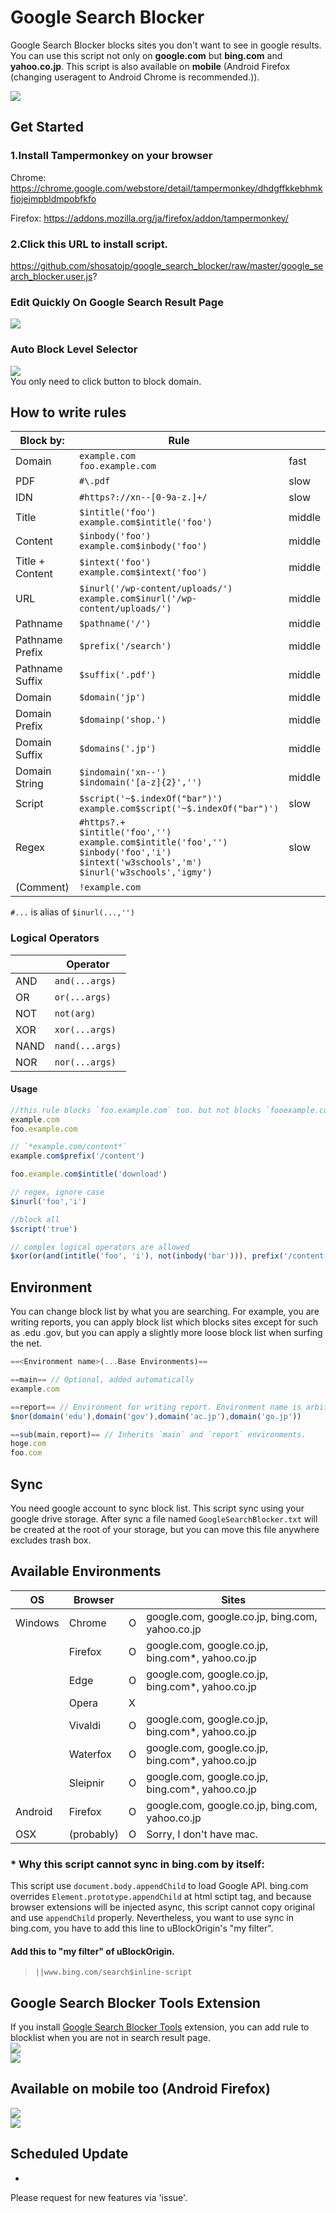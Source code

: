 # Google Search Blocker
Google Search Blocker blocks sites you don't want to see in google results. You can use this script not only on **google.com** but **bing.com** and **yahoo.co.jp**. This script is also available on **mobile** (Android Firefox (changing useragent to Android Chrome is recommended.)). 

![](./README/004.png)  

## Get Started

### 1.Install Tampermonkey on your browser
Chrome:
https://chrome.google.com/webstore/detail/tampermonkey/dhdgffkkebhmkfjojejmpbldmpobfkfo

Firefox:
https://addons.mozilla.org/ja/firefox/addon/tampermonkey/
### 2.Click this URL to install script.
https://github.com/shosatojp/google_search_blocker/raw/master/google_search_blocker.user.js?

### Edit Quickly On Google Search Result Page
![](./README/000.png)  

### Auto Block Level Selector
![](./README/001.png)  
You only need to click button to block domain.

## How to write rules
| Block by:       | Rule                                                                                                                                          |        |
| --------------- | --------------------------------------------------------------------------------------------------------------------------------------------- | ------ |
| Domain          | `example.com`<br>`foo.example.com`                                                                                                            | fast   |
| PDF             | `#\.pdf`                                                                                                                                      | slow   |
| IDN             | `#https?://xn--[0-9a-z.]+/`                                                                                                                   | slow   |
| Title           | `$intitle('foo')`<br>`example.com$intitle('foo')`                                                                                             | middle |
| Content         | `$inbody('foo')`<br>`example.com$inbody('foo')`                                                                                               | middle |
| Title + Content | `$intext('foo')`<br>`example.com$intext('foo')`                                                                                               | middle |
| URL             | `$inurl('/wp-content/uploads/')`<br>`example.com$inurl('/wp-content/uploads/')`                                                               | middle |
| Pathname        | `$pathname('/')`                                                                      | middle |
| Pathname Prefix | `$prefix('/search')`                                                                      | middle |
| Pathname Suffix | `$suffix('.pdf')`                                                                                                                             | middle |
| Domain          | `$domain('jp')`                                                                                                                             | middle |
| Domain Prefix   | `$domainp('shop.')`                                                                                                                             | middle |
| Domain Suffix   | `$domains('.jp')`                                                                                                                             | middle |
| Domain String   | `$indomain('xn--')`<br>`$indomain('[a-z]{2}','')`                                                                                                 | middle |
| Script          | `$script('~$.indexOf("bar")')`<br>`example.com$script('~$.indexOf("bar")')`                                                                   | slow   |
| Regex           | `#https?.+`<br>`$intitle('foo','')`<br>`example.com$intitle('foo','')`<br>`$inbody('foo','i')`<br>`$intext('w3schools','m')`<br>`$inurl('w3schools','igmy')` | slow   |
| (Comment)       | `!example.com`                                                                                                                                |        |

`#...` is alias of `$inurl(...,'')`

### Logical Operators
|      | Operator       |
| ---- | -------------- |
| AND  | `and(...args)`  |
| OR   | `or(...args)`   |
| NOT  | `not(arg)`      |
| XOR  | `xor(...args)`  |
| NAND | `nand(...args)` |
| NOR  | `nor(...args)`  |

#### Usage
```js
//this rule blocks `foo.example.com` too. but not blocks `fooexample.com`
example.com
foo.example.com

// `*example.com/content*`
example.com$prefix('/content')

foo.example.com$intitle('download')

// regex, ignore case
$inurl('foo','i')

//block all
$script('true')

// complex logical operators are allowed
$xor(or(and(intitle('foo', 'i'), not(inbody('bar'))), prefix('/content')), suffix('.html'))
```

## Environment
You can change block list by what you are searching. For example, you are writing reports, you can apply block list which blocks sites except for such as .edu .gov, but you can apply a slightly more loose block list when surfing the net.
```js
==<Environment name>(...Base Environments)==
```
```js
==main== // Optional, added automatically
example.com

==report== // Environment for writing report. Environment name is arbitrary.
$nor(domain('edu'),domain('gov'),domain('ac.jp'),domain('go.jp'))

==sub(main,report)== // Inherits `main` and `report` environments.
hoge.com
foo.com
```
## Sync
You need google account to sync block list. This script sync using your google drive storage. After sync a file named `GoogleSearchBlocker.txt` will be created at the root of your storage, but you can move this file anywhere excludes trash box.

## Available Environments

| OS      | Browser  |     | Sites                                            |
| ------- | -------- | --- | ------------------------------------------------ |
| Windows | Chrome   | O   | google.com, google.co.jp, bing.com, yahoo.co.jp  |
|         | Firefox  | O   | google.com, google.co.jp, bing.com*, yahoo.co.jp |
|         | Edge     | O   | google.com, google.co.jp, bing.com*, yahoo.co.jp |
|         | Opera    | X   |                                                  |
|         | Vivaldi  | O   | google.com, google.co.jp, bing.com*, yahoo.co.jp |
|         | Waterfox | O   | google.com, google.co.jp, bing.com*, yahoo.co.jp |
|         | Sleipnir | O   | google.com, google.co.jp, bing.com*, yahoo.co.jp |
| Android | Firefox  | O   | google.com, google.co.jp, bing.com, yahoo.co.jp  |
| OSX | (probably)  | O   | Sorry, I don't have mac.  |

### * Why this script cannot sync in bing.com by itself:
This script use `document.body.appendChild` to load Google API. bing.com overrides `Element.prototype.appendChild` at html sctipt tag, and because browser extensions will be injected async, this script cannot copy original and use `appendChild` properly. Nevertheless, you want to use sync in bing.com, you have to add this line to uBlockOrigin's "my filter".

#### Add this to "my filter" of uBlockOrigin.
> `||www.bing.com/search$inline-script`

## Google Search Blocker Tools Extension
If you install [Google Search Blocker Tools](https://github.com/shosatojp/google_search_blocker/raw/master/google_search_blocker_tools.user.js?) extension, you can add rule to blocklist when you are not in search result page.  
![](./README/005.png)  
![](./README/006.png)  

## Available on mobile too (Android Firefox)
![](./README/002.png)  
![](./README/003.png)  


## Scheduled Update
* 

Please request for new features via 'issue'.
